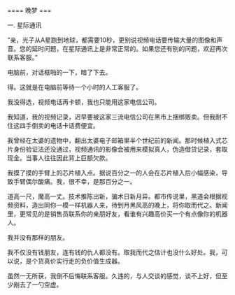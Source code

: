 ==== 晚梦 ===

一. 星际通讯

“亲，光子从A星跑到地球，都需要10秒，更别说视频电话要传输大量的图像和声音。您的延时问题，在星际通讯上是非常正常的。如果您还有别的问题，欢迎再次联系客服。”

电脑前，对话框啪的一下，暗了下去。

得。这就是在电脑前等待一个小时的人工客服了。

我没得选，视频电话再卡顿，我也只能用这家电信公司。

我知道，我的视频记录，迟早要被这家三流电信公司在黑市上捆绑贩卖。但我耐不住这四手倒卖的电话卡话费便宜。

我曾经在太婆的遗物中，翻出太婆电子邮箱里半个世纪前的新闻。那时候植入式芯片身份验证法还没通过，视频通讯的影像会被用来模拟真人，伪造借贷记录，套取现金。当事人往往因此背上巨额欠款。

我摸了摸的手臂上的芯片植入点。据说百分之一的人会在芯片植入后小幅感染，导致手臂偶尔酸痛。我，很不幸，是那百分之一。

道高一尺，魔高一丈。技术推陈出新，骗术日新月异。都市传说里，黑道会根据视频资料，造出同你一模一样机器人来，待到月黑风高的晚上，将你取而代之。新闻里，更常见的是销售员联系你的亲朋好友，看谁有兴趣高价买一个有点像你的机器人。

我并没有那样的朋友。

我不仅没有钱朋友，连有钱的仇人都没有。取我而代之估计也没什么好处。我，可以说，是个货真价实行走的负价值生成器。

虽然一无所获，我倒不后悔联系客服。久违的，与人交谈的感觉，谈不上好，但至少剐去了一勺空虚。